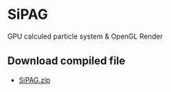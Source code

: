 # SiPAG
GPU calculed particle system &amp; OpenGL Render


## Download compiled file
* [SiPAG.zip](https://github.com/gogarcia/SiPAG/raw/master/releases/SiPAG_v1.5.zip)
